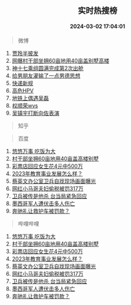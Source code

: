 <div align="center"><h2>实时热搜榜</h2><h4>2024-03-02 17:04:01</h4></div>

> 微博  

1. [贾玲半披发](https://s.weibo.com/weibo?q=%23%E8%B4%BE%E7%8E%B2%E5%8D%8A%E6%8A%AB%E5%8F%91%23&t=31&band_rank=1&Refer=top)<br />
2. [网曝村干部坐拥60亩地用40亩盖别墅高楼](https://s.weibo.com/weibo?q=%23%E7%BD%91%E6%9B%9D%E6%9D%91%E5%B9%B2%E9%83%A8%E5%9D%90%E6%8B%A560%E4%BA%A9%E5%9C%B0%E7%94%A840%E4%BA%A9%E7%9B%96%E5%88%AB%E5%A2%85%E9%AB%98%E6%A5%BC%23&t=31&band_rank=2&Refer=top)<br />
3. [神十七乘组圆满完成第2次出舱](https://s.weibo.com/weibo?q=%23%E7%A5%9E%E5%8D%81%E4%B8%83%E4%B9%98%E7%BB%84%E5%9C%86%E6%BB%A1%E5%AE%8C%E6%88%90%E7%AC%AC2%E6%AC%A1%E5%87%BA%E8%88%B1%23&t=31&band_rank=3&Refer=top)<br />
4. [给男朋友灌输了一点男德思想](https://s.weibo.com/weibo?q=%23%E7%BB%99%E7%94%B7%E6%9C%8B%E5%8F%8B%E7%81%8C%E8%BE%93%E4%BA%86%E4%B8%80%E7%82%B9%E7%94%B7%E5%BE%B7%E6%80%9D%E6%83%B3%23&t=31&band_rank=4&Refer=top)<br />
5. [快递新规](https://s.weibo.com/weibo?q=%23%E5%BF%AB%E9%80%92%E6%96%B0%E8%A7%84%23&t=31&band_rank=5&Refer=top)<br />
6. [高危HPV](https://s.weibo.com/weibo?q=%E9%AB%98%E5%8D%B1HPV&t=31&band_rank=6&Refer=top)<br />
7. [地铁上偶遇吴磊](https://s.weibo.com/weibo?q=%23%E5%9C%B0%E9%93%81%E4%B8%8A%E5%81%B6%E9%81%87%E5%90%B4%E7%A3%8A%23&t=31&band_rank=7&Refer=top)<br />
8. [权顺荣wvs](https://s.weibo.com/weibo?q=%E6%9D%83%E9%A1%BA%E8%8D%A3wvs&t=31&band_rank=8&Refer=top)<br />
9. [吴镇宇打断向佐表演](https://s.weibo.com/weibo?q=%23%E5%90%B4%E9%95%87%E5%AE%87%E6%89%93%E6%96%AD%E5%90%91%E4%BD%90%E8%A1%A8%E6%BC%94%23&t=31&band_rank=9&Refer=top)<br />

> 知乎  


> 百度  

1. [悠悠万事 吃饭为大](https://www.baidu.com/s?wd=%E6%82%A0%E6%82%A0%E4%B8%87%E4%BA%8B+%E5%90%83%E9%A5%AD%E4%B8%BA%E5%A4%A7&sa=fyb_news&rsv_dl=fyb_news)<br />
2. [村干部坐拥60亩地用40亩盖高楼别墅](https://www.baidu.com/s?wd=%E6%9D%91%E5%B9%B2%E9%83%A8%E5%9D%90%E6%8B%A560%E4%BA%A9%E5%9C%B0%E7%94%A840%E4%BA%A9%E7%9B%96%E9%AB%98%E6%A5%BC%E5%88%AB%E5%A2%85&sa=fyb_news&rsv_dl=fyb_news)<br />
3. [彩票店回应女生花4元中500万](https://www.baidu.com/s?wd=%E5%BD%A9%E7%A5%A8%E5%BA%97%E5%9B%9E%E5%BA%94%E5%A5%B3%E7%94%9F%E8%8A%B14%E5%85%83%E4%B8%AD500%E4%B8%87&sa=fyb_news&rsv_dl=fyb_news)<br />
4. [2023年教育事业发展怎么样？](https://www.baidu.com/s?wd=2023%E5%B9%B4%E6%95%99%E8%82%B2%E4%BA%8B%E4%B8%9A%E5%8F%91%E5%B1%95%E6%80%8E%E4%B9%88%E6%A0%B7%EF%BC%9F&sa=fyb_news&rsv_dl=fyb_news)<br />
5. [蔡英文办公室卫兵自戕现场画面曝光](https://www.baidu.com/s?wd=%E8%94%A1%E8%8B%B1%E6%96%87%E5%8A%9E%E5%85%AC%E5%AE%A4%E5%8D%AB%E5%85%B5%E8%87%AA%E6%88%95%E7%8E%B0%E5%9C%BA%E7%94%BB%E9%9D%A2%E6%9B%9D%E5%85%89&sa=fyb_news&rsv_dl=fyb_news)<br />
6. [网红小马哥夫妇偷税被罚317万](https://www.baidu.com/s?wd=%E7%BD%91%E7%BA%A2%E5%B0%8F%E9%A9%AC%E5%93%A5%E5%A4%AB%E5%A6%87%E5%81%B7%E7%A8%8E%E8%A2%AB%E7%BD%9A317%E4%B8%87&sa=fyb_news&rsv_dl=fyb_news)<br />
7. [卫兵被传是他杀 台当局紧急回应](https://www.baidu.com/s?wd=%E5%8D%AB%E5%85%B5%E8%A2%AB%E4%BC%A0%E6%98%AF%E4%BB%96%E6%9D%80+%E5%8F%B0%E5%BD%93%E5%B1%80%E7%B4%A7%E6%80%A5%E5%9B%9E%E5%BA%94&sa=fyb_news&rsv_dl=fyb_news)<br />
8. [墨西哥军人遭伏击多人伤亡](https://www.baidu.com/s?wd=%E5%A2%A8%E8%A5%BF%E5%93%A5%E5%86%9B%E4%BA%BA%E9%81%AD%E4%BC%8F%E5%87%BB%E5%A4%9A%E4%BA%BA%E4%BC%A4%E4%BA%A1&sa=fyb_news&rsv_dl=fyb_news)<br />
9. [奔驰礼让救护车被罚款？](https://www.baidu.com/s?wd=%E5%A5%94%E9%A9%B0%E7%A4%BC%E8%AE%A9%E6%95%91%E6%8A%A4%E8%BD%A6%E8%A2%AB%E7%BD%9A%E6%AC%BE%EF%BC%9F&sa=fyb_news&rsv_dl=fyb_news)<br />

> 哔哩哔哩  

1. [悠悠万事 吃饭为大](https://www.baidu.com/s?wd=%E6%82%A0%E6%82%A0%E4%B8%87%E4%BA%8B+%E5%90%83%E9%A5%AD%E4%B8%BA%E5%A4%A7&sa=fyb_news&rsv_dl=fyb_news)<br />
2. [村干部坐拥60亩地用40亩盖高楼别墅](https://www.baidu.com/s?wd=%E6%9D%91%E5%B9%B2%E9%83%A8%E5%9D%90%E6%8B%A560%E4%BA%A9%E5%9C%B0%E7%94%A840%E4%BA%A9%E7%9B%96%E9%AB%98%E6%A5%BC%E5%88%AB%E5%A2%85&sa=fyb_news&rsv_dl=fyb_news)<br />
3. [彩票店回应女生花4元中500万](https://www.baidu.com/s?wd=%E5%BD%A9%E7%A5%A8%E5%BA%97%E5%9B%9E%E5%BA%94%E5%A5%B3%E7%94%9F%E8%8A%B14%E5%85%83%E4%B8%AD500%E4%B8%87&sa=fyb_news&rsv_dl=fyb_news)<br />
4. [2023年教育事业发展怎么样？](https://www.baidu.com/s?wd=2023%E5%B9%B4%E6%95%99%E8%82%B2%E4%BA%8B%E4%B8%9A%E5%8F%91%E5%B1%95%E6%80%8E%E4%B9%88%E6%A0%B7%EF%BC%9F&sa=fyb_news&rsv_dl=fyb_news)<br />
5. [蔡英文办公室卫兵自戕现场画面曝光](https://www.baidu.com/s?wd=%E8%94%A1%E8%8B%B1%E6%96%87%E5%8A%9E%E5%85%AC%E5%AE%A4%E5%8D%AB%E5%85%B5%E8%87%AA%E6%88%95%E7%8E%B0%E5%9C%BA%E7%94%BB%E9%9D%A2%E6%9B%9D%E5%85%89&sa=fyb_news&rsv_dl=fyb_news)<br />
6. [网红小马哥夫妇偷税被罚317万](https://www.baidu.com/s?wd=%E7%BD%91%E7%BA%A2%E5%B0%8F%E9%A9%AC%E5%93%A5%E5%A4%AB%E5%A6%87%E5%81%B7%E7%A8%8E%E8%A2%AB%E7%BD%9A317%E4%B8%87&sa=fyb_news&rsv_dl=fyb_news)<br />
7. [卫兵被传是他杀 台当局紧急回应](https://www.baidu.com/s?wd=%E5%8D%AB%E5%85%B5%E8%A2%AB%E4%BC%A0%E6%98%AF%E4%BB%96%E6%9D%80+%E5%8F%B0%E5%BD%93%E5%B1%80%E7%B4%A7%E6%80%A5%E5%9B%9E%E5%BA%94&sa=fyb_news&rsv_dl=fyb_news)<br />
8. [墨西哥军人遭伏击多人伤亡](https://www.baidu.com/s?wd=%E5%A2%A8%E8%A5%BF%E5%93%A5%E5%86%9B%E4%BA%BA%E9%81%AD%E4%BC%8F%E5%87%BB%E5%A4%9A%E4%BA%BA%E4%BC%A4%E4%BA%A1&sa=fyb_news&rsv_dl=fyb_news)<br />
9. [奔驰礼让救护车被罚款？](https://www.baidu.com/s?wd=%E5%A5%94%E9%A9%B0%E7%A4%BC%E8%AE%A9%E6%95%91%E6%8A%A4%E8%BD%A6%E8%A2%AB%E7%BD%9A%E6%AC%BE%EF%BC%9F&sa=fyb_news&rsv_dl=fyb_news)<br />

